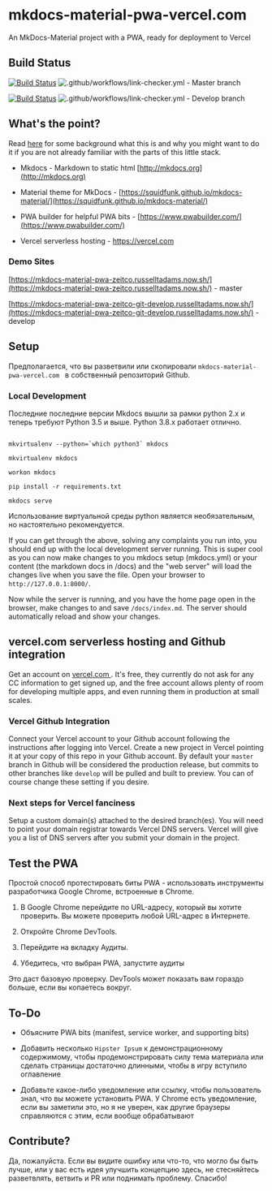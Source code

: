 # mkdocs-material-pwa-vercel.com

An MkDocs-Material project with a PWA, ready for deployment to Vercel

  

## Build Status

  

[![Build Status](https://travis-ci.org/russelltadams/mkdocs-material-pwa-vercel.com.svg?branch=master)](https://travis-ci.org/russelltadams/mkdocs-material-pwa-vercel.com ) ![.github/workflows/link-checker.yml](https://github.com/russelltadams/mkdocs-material-pwa-vercel.com/workflows/.github/workflows/link-checker.yml/badge.svg) - Master branch

[![Build Status](https://travis-ci.org/russelltadams/mkdocs-material-pwa-vercel.com.svg?branch=develop)](https://travis-ci.org/russelltadams/mkdocs-material-pwa-vercel.com ) ![.github/workflows/link-checker.yml](https://github.com/russelltadams/mkdocs-material-pwa-vercel.com/workflows/.github/workflows/link-checker.yml/badge.svg?branch=develop) - Develop branch

  
  
  

## What's the point?

  

Read [here](https://github.com/russelltadams/mkdocs-material-pwa-vercel.com/blob/master/docs/index.md) for some background what this is and why you might want to do it if you are not already familiar with the parts of this little stack.

  

* Mkdocs - Markdown to static html [http://mkdocs.org](http://mkdocs.org)

* Material theme for MkDocs - [https://squidfunk.github.io/mkdocs-material/](https://squidfunk.github.io/mkdocs-material/)

* PWA builder for helpful PWA bits - [https://www.pwabuilder.com/](https://www.pwabuilder.com/)

* Vercel serverless hosting - [https://vercel.com ](https://vercel.com )

  

### Demo Sites

  

[https://mkdocs-material-pwa-zeitco.russelltadams.now.sh/](https://mkdocs-material-pwa-zeitco.russelltadams.now.sh/) - master

[https://mkdocs-material-pwa-zeitco-git-develop.russelltadams.now.sh/](https://mkdocs-material-pwa-zeitco-git-develop.russelltadams.now.sh/) - develop

  

## Setup

  

Предполагается, что вы разветвили или скопировали `mkdocs-material-pwa-vercel.com ` в собственный репозиторий Github.

  

### Local Development

  

Последние последние версии Mkdocs вышли за рамки python 2.x и теперь требуют Python 3.5 и выше. Python 3.8.x работает отлично.

  

```shell

mkvirtualenv --python=`which python3` mkdocs

mkvirtualenv mkdocs

workon mkdocs

pip install -r requirements.txt

mkdocs serve

```

Использование виртуальной среды python является необязательным, но настоятельно рекомендуется.

  

If you can get through the above, solving any complaints you run into, you should end up with the local development server running. This is super cool as you can now make changes to you mkdocs setup (mkdocs.yml) or your content (the markdown docs in /docs) and the "web server" will load the changes live when you save the file. Open your browser to `http://127.0.0.1:8000/`.

  

Now while the server is running, and you have the home page open in the browser, make changes to and save `/docs/index.md`. The server should automatically reload and show your changes.

  

## vercel.com serverless hosting and Github integration

  

Get an account on [vercel.com ](https://vercel.com ). It's free, they currently do not ask for any CC information to get signed up, and the free account allows plenty of room for developing multiple apps, and even running them in production at small scales.

  

### Vercel Github Integration

  

Connect your Vercel account to your Github account following the instructions after logging into Vercel. Create a new project in Vercel pointing it at your copy of this repo in your Github account. By default your `master` branch in Github will be considered the production release, but commits to other branches like `develop` will be pulled and built to preview. You can of course change these setting if you desire.

  

### Next steps for Vercel fanciness

  

Setup a custom domain(s) attached to the desired branch(es). You will need to point your domain registrar towards Vercel DNS servers. Vercel will give you a list of DNS servers after you submit your domain in the project.

  

## Test the PWA

  

Простой способ протестировать биты PWA - использовать инструменты разработчика Google Chrome, встроенные в Chrome.

  

1. В Google Chrome перейдите по URL-адресу, который вы хотите проверить. Вы можете проверить любой URL-адрес в Интернете.

1. Откройте Chrome DevTools.

1. Перейдите на вкладку Аудиты.

1. Убедитесь, что выбран PWA, запустите аудиты

  

Это даст базовую проверку. DevTools может показать вам гораздо больше, если вы копаетесь вокруг.

  

## To-Do

  

* Объясните PWA bits (manifest, service worker, and supporting bits)

* Добавить несколько `Hipster Ipsum` к демонстрационному содержимому, чтобы продемонстрировать силу тема материала или сделать страницы достаточно длинными, чтобы в игру вступило оглавление

* Добавьте какое-либо уведомление или ссылку, чтобы пользователь знал, что вы можете установить PWA. У Chrome есть уведомление, если вы заметили это, но я не уверен, как другие браузеры справляются с этим, если вообще обрабатывают

  

## Contribute?

  

Да, пожалуйста. Если вы видите ошибку или что-то, что могло бы быть лучше, или у вас есть идея улучшить концепцию здесь, не стесняйтесь разветвлять, ветвить и PR или поднимать проблему. Спасибо!